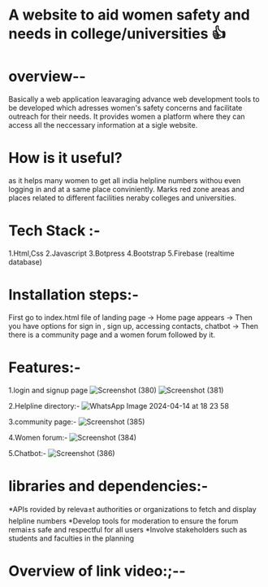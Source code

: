 # A website to aid women safety and needs in college/universities 👍
 # overview--
Basically a web application leavaraging advance web development tools to be developed which adresses women's safety concerns and 
facilitate outreach for their needs. It provides women a platform where they can access all the neccessary information at a sigle website.

 # How is it useful?
as it  helps many women to get all india helpline numbers withou even logging in and at a same place conviniently.
Marks red zone areas and places related to different facilities neraby colleges and universities.


 # Tech Stack  :-
1.Html,Css
2.Javascript
3.Botpress
4.Bootstrap
5.Firebase (realtime database)
# Installation steps:-
First go to index.html file of landing page -> Home page appears -> Then you have options for sign in , sign up, accessing contacts, chatbot -> Then there is a community page and a women forum followed by it.

#  Features:-
1.login and signup page
![Screenshot (380)](https://github.com/ANSHIKAA-SINGH/byteverse_Mavericks/assets/161723959/b266b8b6-a672-4c4d-9239-d5868ade433d)
![Screenshot (381)](https://github.com/ANSHIKAA-SINGH/byteverse_Mavericks/assets/161723959/e4d60791-c175-4fbc-a3ae-e7ea81cfd2cd)

2.Helpline directory:-
![WhatsApp Image 2024-04-14 at 18 23 58](https://github.com/ANSHIKAA-SINGH/byteverse_Mavericks/assets/161723959/a1f91818-e7df-4893-bf3b-d10e13f45d31)

3.community page:-
![Screenshot (385)](https://github.com/ANSHIKAA-SINGH/byteverse_Mavericks/assets/161723959/50fe5772-5c0d-45b9-be55-08db4cb674cf)

4.Women forum:-
![Screenshot (384)](https://github.com/ANSHIKAA-SINGH/byteverse_Mavericks/assets/161723959/2a2d0b1d-cecf-495a-93b7-32b03c6e800f)

5.Chatbot:-
![Screenshot (386)](https://github.com/ANSHIKAA-SINGH/byteverse_Mavericks/assets/161723959/338660de-1335-4e16-9f8c-bb7ae70480ac)

# libraries and dependencies:-
*APIs rovided by releva±t
authorities or organizations to fetch and
display helpline numbers
*Develop tools for moderation to ensure the
forum remai±s safe and respectful for all
users
*Involve stakeholders such as students and
faculties in the planning 

# Overview of link video:;--






